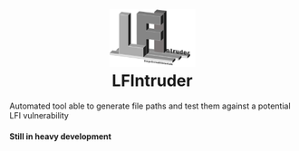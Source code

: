 <h1 align="center">
  <br>
  <img src="https://github.com/diego95root/LFIntruder/blob/master/Logo.png" alt="Logo" width="30%">
  <br>
  LFIntruder
  <br>
</h1>

Automated tool able to generate file paths and test them against a potential LFI vulnerability

#### Still in heavy development
